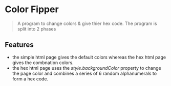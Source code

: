 # Color Fipper
> A program to change colors & give thier hex code.
> The program is split into 2 phases

## Features
* the simple html page gives the default colors whereas the hex html page gives the combnation colors.
* the hex html page uses the _style.backgroundColor_ property to change the page color and combines a series of 6 random alphanumerals to form a hex code.
